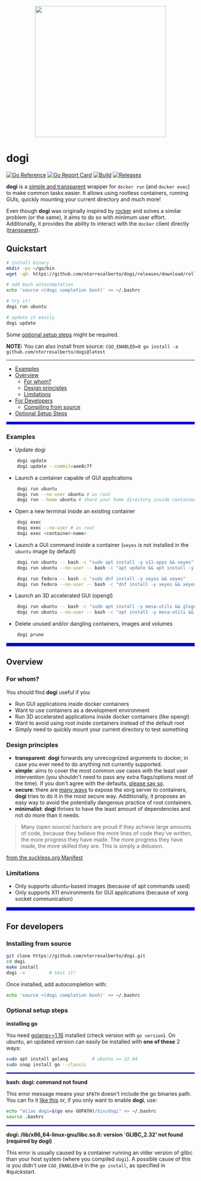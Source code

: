 <p align="center">
<img src=https://user-images.githubusercontent.com/63748204/165713084-59b79373-7c7f-4309-86ce-6991230f8fbb.png width=350/>
</p>

# dogi

[![Go Reference](https://pkg.go.dev/badge/github.com/ntorresalberto/dogi.svg)](https://pkg.go.dev/github.com/ntorresalberto/dogi)
[![Go Report Card](https://goreportcard.com/badge/github.com/ntorresalberto/dogi)](https://goreportcard.com/report/github.com/ntorresalberto/dogi)
[![Build](https://github.com/ntorresalberto/dogi/actions/workflows/quality_build.yml/badge.svg)](https://github.com/ntorresalberto/dogi/actions)
[![Releases](https://github.com/ntorresalberto/dogi/actions/workflows/release.yml/badge.svg)](https://github.com/ntorresalberto/dogi/releases/tag/rolling)

**dogi** is a [simple and transparent](#design-principles) wrapper for `docker run` (and `docker exec`) to make common tasks easier.
It allows using rootless containers, running GUIs, quickly mounting your current directory and much more!

Even though **dogi** was originally inspired by [rocker](https://github.com/osrf/rocker) and solves a similar problem (or the same), it aims to do so with minimum user effort. Additionally, it provides the ability to interact with the `docker` client directly ([transparent](#design-principles)).

## Quickstart

```bash
# install binary
mkdir -pv ~/go/bin
wget -qO- https://github.com/ntorresalberto/dogi/releases/download/rolling/dogi-rolling-linux-amd64.tar.gz | tar xvz -C ~/go/bin

# add bash autocompletion
echo 'source <(dogi completion bash)' >> ~/.bashrc

# try it!
dogi run ubuntu

# update it easily
dogi update
```

Some [optional setup steps](#optional-setup-steps) might be required.

**NOTE:** You can also install from source: `CGO_ENABLED=0 go install -a github.com/ntorresalberto/dogi@latest`

---

- [Examples](#examples)
- [Overview](#overview)
  - [For whom?](#for-whom)
  - [Design principles](#design-principles)
  - [Limitations](#limitations)
- [For Developers](#for-developers)
  - [Compiling from source](#compiling-from-source)
- [Optional Setup Steps](#optional-setup-steps)

<hr style="border:3px solid blue">

### Examples

- Update dogi

```bash
    dogi update
    dogi update --commit=aee8c7f
```

- Launch a container capable of GUI applications

```bash
    dogi run ubuntu
    dogi run --no-user ubuntu # as root
    dogi run --home ubuntu # share your home directory inside container
```

- Open a new terminal inside an existing container

```bash
    dogi exec
    dogi exec --no-user # as root
    dogi exec <container-name>
```


- Launch a GUI command inside a container
(`xeyes` is not installed in the `ubuntu` image by default)

```bash
    dogi run ubuntu -- bash -c "sudo apt install -y x11-apps && xeyes"
    dogi run ubuntu --no-user -- bash -c "apt update && apt install -y x11-apps && xeyes" # as root

    dogi run fedora -- bash -c "sudo dnf install -y xeyes && xeyes"
    dogi run fedora --no-user -- bash -c "dnf install -y xeyes && xeyes" # as root
```

- Launch an 3D accelerated GUI (opengl)

```bash
    dogi run ubuntu -- bash -c "sudo apt install -y mesa-utils && glxgears"
    dogi run ubuntu --no-user -- bash -c "apt install -y mesa-utils && glxgears" # as root
```

- Delete unused and/or dangling containers, images and volumes

```bash
    dogi prune
```

<hr style="border:4px solid blue">

## Overview
### For whom?

You should find **dogi** useful if you:

- Run GUI applications inside docker containers
- Want to use containers as a development environment
- Run 3D accelerated applications inside docker containers (like opengl)
- Want to avoid using root inside containers instead of the default root
- Simply need to quickly mount your current directory to test something

### Design principles

- **transparent**: **dogi** forwards any unrecognized arguments to docker, in case you ever need to do anything not currently supported.
- **simple**: aims to cover the most common use cases with the least user intervention (you shouldn't need to pass any extra flags/options most of the time). If you don't agree with the defaults, [please say so](https://github.com/ntorresalberto/dogi/issues/new).
- **secure**: there are [many ways](http://wiki.ros.org/docker/Tutorials/GUI) to expose the xorg server to containers, **dogi** tries to do it in the most secure way. Additionally, it proposes an easy way to avoid the potentially dangerous practice of root containers. 
- **minimalist**: **dogi** thrives to have the least amount of dependencies and not do more than it needs.

> Many (open source) hackers are proud if they achieve large amounts of code, because they believe the more lines of code they've written, the more progress they have made. The more progress they have made, the more skilled they are. This is simply a delusion.

[from the suckless.org Manifest](https://suckless.org/philosophy/)

### Limitations

- Only supports ubuntu-based images (because of apt commands used)
- Only supports X11 environments for GUI applications (because of xorg socket communication)

<hr style="border:4px solid blue">

## For developers

### Installing from source

```bash
git clone https://github.com/ntorresalberto/dogi.git
cd dogi
make install
dogi -v         # test it!
```

Once installed, add autocompletion with:
```bash
echo 'source <(dogi completion bash)' >> ~/.bashrc
```

### Optional setup steps

**installing go**

You need [golang>=1.16](https://go.dev/doc/install) installed (check version with `go version`).
On ubuntu, an updated version can easily be installed with **one of these** 2 ways:
```bash
sudo apt install golang         # ubuntu >= 22.04
sudo snap install go --classic
```

<hr style="border:1px solid blue">

**bash: dogi: command not found**

This error message means your `$PATH` doesn't include the go binaries path.
You can fix it [like this](https://stackoverflow.com/questions/42965673/cant-run-go-bin-in-terminal) or, if you only want to enable **dogi**, use:
```bash
echo "alias dogi=$(go env GOPATH)/bin/dogi" >> ~/.bashrc
source .bashrc
```

<hr style="border:1px solid blue">


**dogi: /lib/x86_64-linux-gnu/libc.so.6: version `GLIBC_2.32' not found (required by dogi)**

This error is usually caused by a container running an older version of glibc than your host system (where you compiled `dogi`).
A possible cause of this is you didn't use `CGO_ENABLED=0` in the `go install`, as specified in #quickstart.

